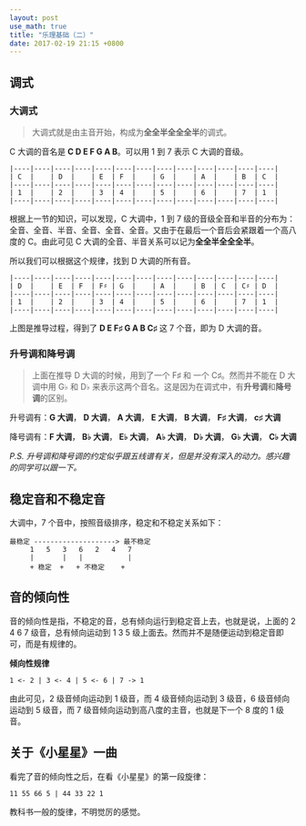 ```yaml
---
layout: post
use_math: true
title: "乐理基础（二）"
date: 2017-02-19 21:15 +0800
---
```


## 调式

### 大调式

> 大调式就是由主音开始，构成为**全全半全全全半**的调式。

C 大调的音名是 **C D E F G A B**。可以用 1 到 7 表示 C 大调的音级。

```
|----|----|----|----|----|----|----|----|----|----|----|----|----|
| C  |    | D  |    | E  | F  |    | G  |    | A  |    | B  | C  |
|----|----|----|----|----|----|----|----|----|----|----|----|----|
| 1  |    | 2  |    | 3  | 4  |    | 5  |    | 6  |    | 7  | 1  |
|----|----|----|----|----|----|----|----|----|----|----|----|----|
```

根据上一节的知识，可以发现，C 大调中，1 到 7 级的音级全音和半音的分布为：全音、全音、半音、全音、全音、全音。又由于在最后一个音后会紧跟着一个高八度的 C。由此可见 C 大调的全音、半音关系可以记为**全全半全全全半**。


所以我们可以根据这个规律，找到 D 大调的所有音。

```
|----|----|----|----|----|----|----|----|----|----|----|----|----|
| D  |    | E  | F  | F♯ | G  |    | A  |    | B  | C  | C♯ | D  |
|----|----|----|----|----|----|----|----|----|----|----|----|----|
| 1  |    | 2  |    | 3  | 4  |    | 5  |    | 6  |    | 7  | 1  |
|----|----|----|----|----|----|----|----|----|----|----|----|----|
```

上图是推导过程，得到了 **D E F♯ G A B C♯** 这 7 个音，即为 D 大调的音。

### 升号调和降号调

> 上面在推导 D 大调的时候，用到了一个 F♯ 和 一个 C♯。然而并不能在 D 大调中用 G♭ 和 D♭ 来表示这两个音名。这是因为在调式中，有**升号调**和**降号调**的区别。

升号调有：**G 大调**， **D 大调**， **A 大调**， **E 大调**， **B 大调**， **F♯ 大调**， **c♯ 大调**

降号调有：**F 大调**， **B♭ 大调**， **E♭ 大调**， **A♭ 大调**， **D♭ 大调**， **G♭ 大调**， **C♭ 大调**

*P.S. 升号调和降号调的约定似乎跟五线谱有关，但是并没有深入的动力。感兴趣的同学可以跟一下。*

## 稳定音和不稳定音

大调中，7 个音中，按照音级排序，稳定和不稳定关系如下：

```
最稳定 --------------------> 最不稳定
     1   5   3   6   2   4   7
     |       |   |           |
     + 稳定  +   + 不稳定    +
```

## 音的倾向性

音的倾向性是指，不稳定的音，总有倾向运行到稳定音上去，也就是说，上面的 2 4 6 7 级音，总有倾向运动到 1 3 5 级上面去。然而并不是随便运动到稳定音即可，而是有规律的。

**倾向性规律**

```
1 <- 2 | 3 <- 4 | 5 <- 6 | 7 -> 1
```

由此可见，2 级音倾向运动到 1 级音，而 4 级音倾向运动到 3 级音，6 级音倾向运动到 5 级音，而 7 级音倾向运动到高八度的主音，也就是下一个 8 度的 1 级音。

## 关于《小星星》一曲

看完了音的倾向性之后，在看《小星星》的第一段旋律：

```
11 55 66 5 | 44 33 22 1
```

教科书一般的旋律，不明觉厉的感觉。
